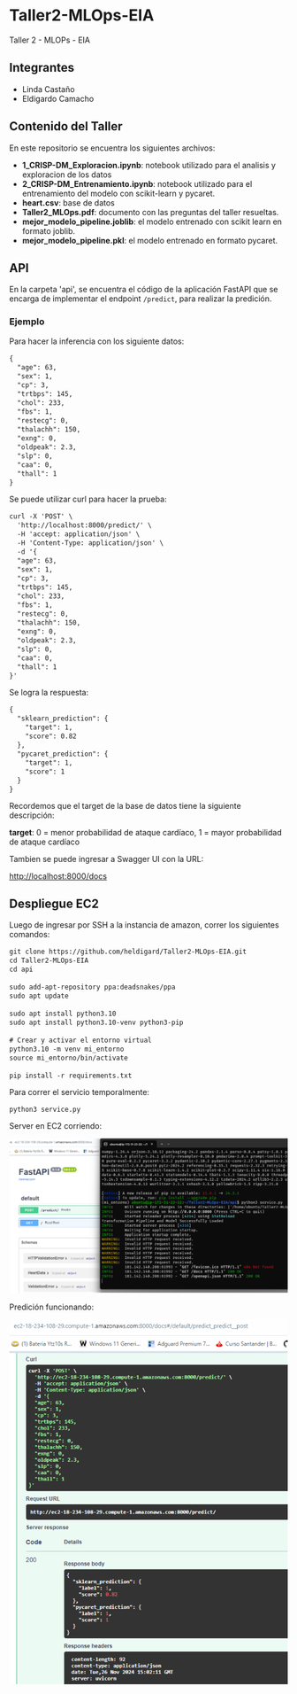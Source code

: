 # Taller2-MLOps-EIA

Taller 2 - MLOPs - EIA

## Integrantes

* Linda Castaño
* Eldigardo Camacho

## Contenido del Taller

En este repositorio se encuentra los siguientes archivos:

* **1_CRISP-DM_Exploracion.ipynb**: notebook utilizado para el analisis y exploracion de los datos
* **2_CRISP-DM_Entrenamiento.ipynb**: notebook utilizado para el entrenamiento del modelo con scikit-learn y pycaret.
* **heart.csv**: base de datos
* **Taller2_MLOps.pdf**: documento con las preguntas del taller resueltas.
* **mejor_modelo_pipeline.joblib**: el modelo entrenado con scikit learn en formato joblib.
* **mejor_modelo_pipeline.pkl**: el modelo entrenado en formato pycaret.

## API

En la carpeta 'api', se encuentra el código de la aplicación FastAPI que se encarga de implementar el endpoint ```/predict```, para realizar la predición.

### Ejemplo

Para hacer la inferencia con los siguiente datos:
```
{
  "age": 63,
  "sex": 1,
  "cp": 3,
  "trtbps": 145,
  "chol": 233,
  "fbs": 1,
  "restecg": 0,
  "thalachh": 150,
  "exng": 0,
  "oldpeak": 2.3,
  "slp": 0,
  "caa": 0,
  "thall": 1
}
```
Se puede utilizar curl para hacer la prueba:

```
curl -X 'POST' \
  'http://localhost:8000/predict/' \
  -H 'accept: application/json' \
  -H 'Content-Type: application/json' \
  -d '{
  "age": 63,
  "sex": 1,
  "cp": 3,
  "trtbps": 145,
  "chol": 233,
  "fbs": 1,
  "restecg": 0,
  "thalachh": 150,
  "exng": 0,
  "oldpeak": 2.3,
  "slp": 0,
  "caa": 0,
  "thall": 1
}'
```

Se logra la respuesta:

```
{
  "sklearn_prediction": {
    "target": 1,
    "score": 0.82
  },
  "pycaret_prediction": {
    "target": 1,
    "score": 1
  }
}
```
Recordemos que el target de la base de datos tiene la siguiente descripción:

**target**: 0 = menor probabilidad de ataque cardíaco, 1 = mayor probabilidad de ataque cardíaco

Tambien se puede ingresar a Swagger UI con la URL:

[http://localhost:8000/docs](http://localhost:8000/docs)

## Despliegue EC2

Luego de ingresar por SSH a la instancia de amazon, correr los siguientes comandos:

```
git clone https://github.com/heldigard/Taller2-MLOps-EIA.git
cd Taller2-MLOps-EIA
cd api

sudo add-apt-repository ppa:deadsnakes/ppa
sudo apt update

sudo apt install python3.10
sudo apt install python3.10-venv python3-pip

# Crear y activar el entorno virtual
python3.10 -m venv mi_entorno
source mi_entorno/bin/activate

pip install -r requirements.txt
```

Para correr el servicio temporalmente:

```
python3 service.py
```

Server en EC2 corriendo:

![alt text](EC2_Running.png)

Predición funcionando:

![alt text](EC2_Predict.png)
